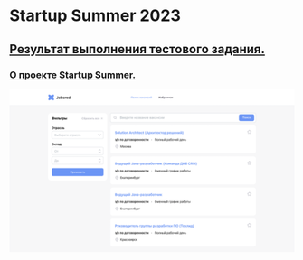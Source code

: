 # Startup Summer 2023

## [Результат выполнения тестового задания.](https://startup-summer-delta.vercel.app/)

### [О проекте Startup Summer.](https://startup-summer.paralect.com/)

![](https://github.com/PasterIvan/startup-summer/blob/main/screen.png)
